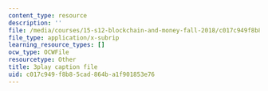 ```yaml
---
content_type: resource
description: ''
file: /media/courses/15-s12-blockchain-and-money-fall-2018/c017c949f8b85cad864ba1f901853e76_GLVrOlHLJ1U.vtt
file_type: application/x-subrip
learning_resource_types: []
ocw_type: OCWFile
resourcetype: Other
title: 3play caption file
uid: c017c949-f8b8-5cad-864b-a1f901853e76
---
```

